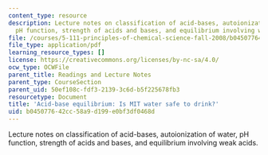 ```yaml
---
content_type: resource
description: Lecture notes on classification of acid-bases, autoionization of water,
  pH function, strength of acids and bases, and equilibrium involving weak acids.
file: /courses/5-111-principles-of-chemical-science-fall-2008/b045077642cc58a9d199e0bf3df0468d_lecnotes21.pdf
file_type: application/pdf
learning_resource_types: []
license: https://creativecommons.org/licenses/by-nc-sa/4.0/
ocw_type: OCWFile
parent_title: Readings and Lecture Notes
parent_type: CourseSection
parent_uid: 50ef108c-fdf3-2139-3c6d-b5f225678fb3
resourcetype: Document
title: 'Acid-base equilibrium: Is MIT water safe to drink?'
uid: b0450776-42cc-58a9-d199-e0bf3df0468d
---
```

Lecture notes on classification of acid-bases, autoionization of water, pH function, strength of acids and bases, and equilibrium involving weak acids.